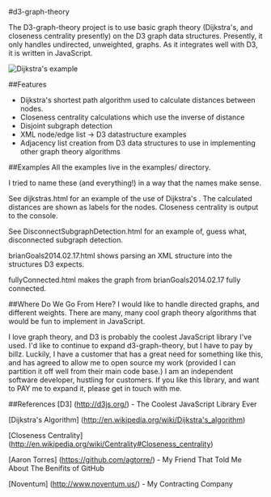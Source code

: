 #d3-graph-theory

The D3-graph-theory project is to use basic graph theory (Dijkstra's, and closeness centrality presently) on the D3 graph data structures. Presently, it only handles undirected, unweighted, graphs. As it integrates well with D3, it is written in JavaScript.

![Dijkstra's example](https://raw.github.com/brian-stinar/d3-graph-theory/master/screenshots/Dijkstras.png)

##Features 
- Dijkstra's shortest path algorithm used to calculate distances between nodes.
- Closeness centrality calculations which use the inverse of distance
- Disjoint subgraph detection
- XML node/edge list -> D3 datastructure examples
- Adjacency list creation from D3 data structures to use in implementing other graph theory algorithms


##Examples
All the examples live in the examples/ directory. 

I tried to name these (and everything!) in a way that the names make sense. 

See dijkstras.html for an example of the use of Dijkstra's . The calculated distances are shown as labels for the nodes. Closeness centrality is output to the console.

See DisconnectSubgraphDetection.html for an example of, guess what, disconnected subgraph detection.

brianGoals2014.02.17.html shows parsing an XML structure into the structures D3 expects. 

fullyConnected.html makes the graph from brianGoals2014.02.17 fully connected.

##Where Do We Go From Here?
I would like to handle directed graphs, and different weights.
There are many, many cool graph theory algorithms that would be fun to implement in JavaScript.

I love graph theory, and D3 is probably the coolest JavaScript library I've used. I'd like to continue to expand d3-graph-theory, but I have to pay by billz. Luckily, I have a customer that has a great need for something like this, and has agreed to allow me to open source my work (provided I can partition it off well from their main code base.) I am an independent software developer, hustling for customers. If you like this library, and want to PAY me to expand it, please get in touch with me.

##References
[D3] (http://d3js.org/) - The Coolest JavaScript Library Ever

[Dijkstra's Algorithm] (http://en.wikipedia.org/wiki/Dijkstra's_algorithm)

[Closeness Centrality] (http://en.wikipedia.org/wiki/Centrality#Closeness_centrality)

[Aaron Torres] (https://github.com/agtorre/) - My Friend That Told Me About The Benifits of GitHub 

[Noventum] (http://www.noventum.us/) - My Contracting Company 
